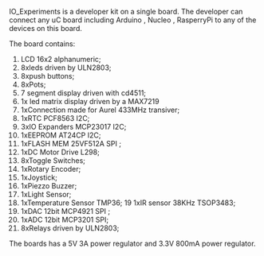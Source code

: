 IO_Experiments is a developer kit on a single board. The developer can connect any uC board including Arduino , Nucleo , RasperryPi to any of the devices on this board.

The board contains:
1. LCD 16x2 alphanumeric;
2. 8xleds driven by ULN2803;
3. 8xpush buttons;
4. 8xPots;
5. 7 segment display driven with cd4511;
6. 1x led matrix display driven by a MAX7219
7. 1xConnection made for Aurel 433MHz transiver;
8. 1xRTC PCF8563 I2C;
9. 3xIO Expanders MCP23017 I2C;
10. 1xEEPROM AT24CP I2C;
11. 1xFLASH MEM 25VF512A SPI ;
12. 1xDC Motor Drive L298;
13. 8xToggle Switches;
14. 1xRotary Encoder;
15. 1xJoystick;
16. 1xPiezzo Buzzer;
17. 1xLight Sensor;
18. 1xTemperature Sensor TMP36;
19 1xIR sensor 38KHz TSOP3483;
10. 1xDAC 12bit MCP4921 SPI ;
11. 1xADC 12bit MCP3201 SPI;
12. 8xRelays driven by ULN2803;

The boards has a 5V 3A power regulator and 3.3V 800mA power regulator.

